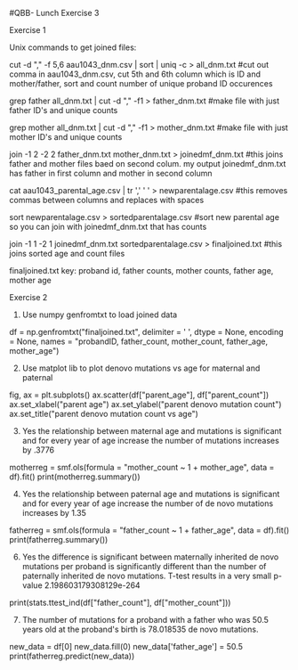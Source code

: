 #QBB- Lunch Exercise 3

Exercise 1

Unix commands to get joined files:

cut -d "," -f 5,6 aau1043_dnm.csv | sort | uniq -c > all_dnm.txt #cut out comma in aau1043_dnm.csv, cut 5th and 6th column which is ID and mother/father, sort and count number of unique proband ID occurences

grep father all_dnm.txt | cut -d "," -f1 > father_dnm.txt #make file with just father ID's and unique counts

grep mother all_dnm.txt | cut -d "," -f1 > mother_dnm.txt #make file with just mother ID's and unique counts

join -1 2 -2 2 father_dnm.txt mother_dnm.txt > joinedmf_dnm.txt #this joins father and mother files baed on second colum. my output joinedmf_dnm.txt has father in first column and mother in second column

cat aau1043_parental_age.csv | tr ',' ' ' > newparentalage.csv #this removes commas between columns and replaces with spaces


sort newparentalage.csv > sortedparentalage.csv #sort new parental age so you can join with joinedmf_dnm.txt that has counts 


join -1 1 -2 1 joinedmf_dnm.txt sortedparentalage.csv > finaljoined.txt #this joins sorted age and count files 


finaljoined.txt key: 
proband id, father counts, mother counts, father age, mother age


Exercise 2
1. Use numpy genfromtxt to load joined data

df = np.genfromtxt("finaljoined.txt", delimiter = ' ', dtype = None, encoding = None, names = "probandID, father_count, mother_count, father_age, mother_age")

2. Use matplot lib to plot denovo mutations vs age for maternal and paternal

fig, ax = plt.subplots()
ax.scatter(df["parent_age"], df["parent_count"])
ax.set_xlabel("parent age")
ax.set_ylabel("parent denovo mutation count")
ax.set_title("parent denovo mutation count vs age")


3. Yes the relationship between maternal age and mutations is significant and for every year of age increase the number of mutations increases by .3776

motherreg = smf.ols(formula = "mother_count ~ 1 + mother_age", data = df).fit() 
print(motherreg.summary())


4. Yes the relationship between paternal age and mutations is significant and for every  year of age increase the number of de novo mutations increases by 1.35

fatherreg = smf.ols(formula = "father_count ~ 1 + father_age", data = df).fit()
print(fatherreg.summary())


6. Yes the difference is significant between maternally inherited de novo mutations per proband is significantly different than the number of paternally inherited de novo mutations. T-test results in a very small p-value 2.198603179308129e-264

print(stats.ttest_ind(df["father_count"], df["mother_count"]))

7. The number of mutations for a proband with a father who was 50.5 years old at the proband's birth is 78.018535 de novo mutations.

new_data = df[0]
new_data.fill(0)
new_data['father_age'] = 50.5
print(fatherreg.predict(new_data))
